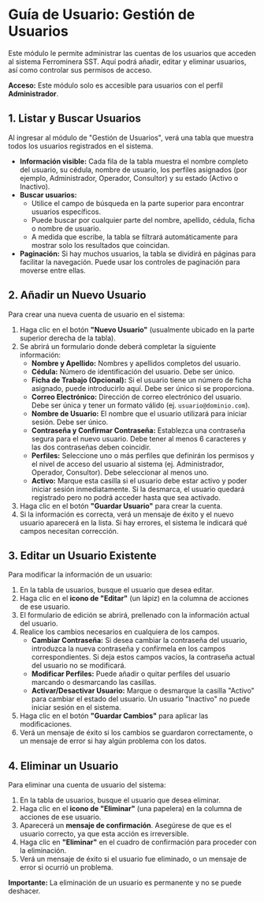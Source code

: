 # Guía de Usuario: Gestión de Usuarios

Este módulo le permite administrar las cuentas de los usuarios que acceden al sistema Ferrominera SST. Aquí podrá añadir, editar y eliminar usuarios, así como controlar sus permisos de acceso.

**Acceso:** Este módulo solo es accesible para usuarios con el perfil **Administrador**.

## 1. Listar y Buscar Usuarios

Al ingresar al módulo de "Gestión de Usuarios", verá una tabla que muestra todos los usuarios registrados en el sistema.

-   **Información visible:** Cada fila de la tabla muestra el nombre completo del usuario, su cédula, nombre de usuario, los perfiles asignados (por ejemplo, Administrador, Operador, Consultor) y su estado (Activo o Inactivo).
-   **Buscar usuarios:**
    -   Utilice el campo de búsqueda en la parte superior para encontrar usuarios específicos.
    -   Puede buscar por cualquier parte del nombre, apellido, cédula, ficha o nombre de usuario.
    -   A medida que escribe, la tabla se filtrará automáticamente para mostrar solo los resultados que coincidan.
-   **Paginación:** Si hay muchos usuarios, la tabla se dividirá en páginas para facilitar la navegación. Puede usar los controles de paginación para moverse entre ellas.

## 2. Añadir un Nuevo Usuario

Para crear una nueva cuenta de usuario en el sistema:

1.  Haga clic en el botón **"Nuevo Usuario"** (usualmente ubicado en la parte superior derecha de la tabla).
2.  Se abrirá un formulario donde deberá completar la siguiente información:
    * **Nombre y Apellido:** Nombres y apellidos completos del usuario.
    * **Cédula:** Número de identificación del usuario. Debe ser único.
    * **Ficha de Trabajo (Opcional):** Si el usuario tiene un número de ficha asignado, puede introducirlo aquí. Debe ser único si se proporciona.
    * **Correo Electrónico:** Dirección de correo electrónico del usuario. Debe ser única y tener un formato válido (ej. `usuario@dominio.com`).
    * **Nombre de Usuario:** El nombre que el usuario utilizará para iniciar sesión. Debe ser único.
    * **Contraseña y Confirmar Contraseña:** Establezca una contraseña segura para el nuevo usuario. Debe tener al menos 6 caracteres y las dos contraseñas deben coincidir.
    * **Perfiles:** Seleccione uno o más perfiles que definirán los permisos y el nivel de acceso del usuario al sistema (ej. Administrador, Operador, Consultor). Debe seleccionar al menos uno.
    * **Activo:** Marque esta casilla si el usuario debe estar activo y poder iniciar sesión inmediatamente. Si la desmarca, el usuario quedará registrado pero no podrá acceder hasta que sea activado.
3.  Haga clic en el botón **"Guardar Usuario"** para crear la cuenta.
4.  Si la información es correcta, verá un mensaje de éxito y el nuevo usuario aparecerá en la lista. Si hay errores, el sistema le indicará qué campos necesitan corrección.

## 3. Editar un Usuario Existente

Para modificar la información de un usuario:

1.  En la tabla de usuarios, busque el usuario que desea editar.
2.  Haga clic en el **icono de "Editar"** (un lápiz) en la columna de acciones de ese usuario.
3.  El formulario de edición se abrirá, prellenado con la información actual del usuario.
4.  Realice los cambios necesarios en cualquiera de los campos.
    * **Cambiar Contraseña:** Si desea cambiar la contraseña del usuario, introduzca la nueva contraseña y confírmela en los campos correspondientes. Si deja estos campos vacíos, la contraseña actual del usuario no se modificará.
    * **Modificar Perfiles:** Puede añadir o quitar perfiles del usuario marcando o desmarcando las casillas.
    * **Activar/Desactivar Usuario:** Marque o desmarque la casilla "Activo" para cambiar el estado del usuario. Un usuario "Inactivo" no puede iniciar sesión en el sistema.
5.  Haga clic en el botón **"Guardar Cambios"** para aplicar las modificaciones.
6.  Verá un mensaje de éxito si los cambios se guardaron correctamente, o un mensaje de error si hay algún problema con los datos.

## 4. Eliminar un Usuario

Para eliminar una cuenta de usuario del sistema:

1.  En la tabla de usuarios, busque el usuario que desea eliminar.
2.  Haga clic en el **icono de "Eliminar"** (una papelera) en la columna de acciones de ese usuario.
3.  Aparecerá un **mensaje de confirmación**. Asegúrese de que es el usuario correcto, ya que esta acción es irreversible.
4.  Haga clic en **"Eliminar"** en el cuadro de confirmación para proceder con la eliminación.
5.  Verá un mensaje de éxito si el usuario fue eliminado, o un mensaje de error si ocurrió un problema.

**Importante:** La eliminación de un usuario es permanente y no se puede deshacer.